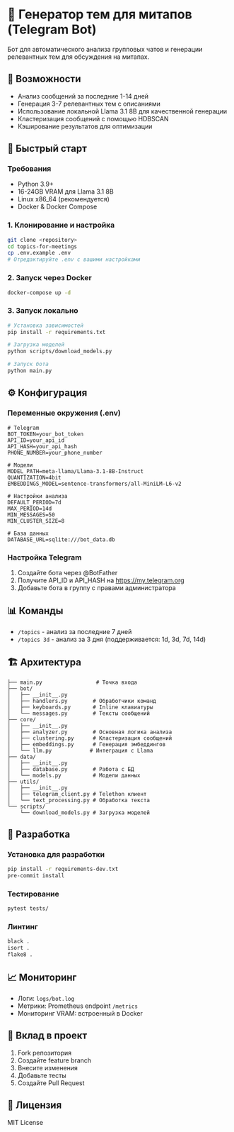 # 🤖 Генератор тем для митапов (Telegram Bot)

Бот для автоматического анализа групповых чатов и генерации релевантных тем для обсуждения на митапах.

## 🎯 Возможности

- Анализ сообщений за последние 1-14 дней
- Генерация 3-7 релевантных тем с описаниями
- Использование локальной Llama 3.1 8B для качественной генерации
- Кластеризация сообщений с помощью HDBSCAN
- Кэширование результатов для оптимизации

## 🚀 Быстрый старт

### Требования

- Python 3.9+
- 16-24GB VRAM для Llama 3.1 8B
- Linux x86_64 (рекомендуется)
- Docker & Docker Compose

### 1. Клонирование и настройка

```bash
git clone <repository>
cd topics-for-meetings
cp .env.example .env
# Отредактируйте .env с вашими настройками
```

### 2. Запуск через Docker

```bash
docker-compose up -d
```

### 3. Запуск локально

```bash
# Установка зависимостей
pip install -r requirements.txt

# Загрузка моделей
python scripts/download_models.py

# Запуск бота
python main.py
```

## ⚙️ Конфигурация

### Переменные окружения (.env)

```env
# Telegram
BOT_TOKEN=your_bot_token
API_ID=your_api_id
API_HASH=your_api_hash
PHONE_NUMBER=your_phone_number

# Модели
MODEL_PATH=meta-llama/Llama-3.1-8B-Instruct
QUANTIZATION=4bit
EMBEDDINGS_MODEL=sentence-transformers/all-MiniLM-L6-v2

# Настройки анализа
DEFAULT_PERIOD=7d
MAX_PERIOD=14d
MIN_MESSAGES=50
MIN_CLUSTER_SIZE=8

# База данных
DATABASE_URL=sqlite:///bot_data.db
```

### Настройка Telegram

1. Создайте бота через @BotFather
2. Получите API_ID и API_HASH на https://my.telegram.org
3. Добавьте бота в группу с правами администратора

## 📊 Команды

- `/topics` - анализ за последние 7 дней
- `/topics 3d` - анализ за 3 дня (поддерживается: 1d, 3d, 7d, 14d)

## 🏗️ Архитектура

```
├── main.py                 # Точка входа
├── bot/
│   ├── __init__.py
│   ├── handlers.py        # Обработчики команд
│   ├── keyboards.py       # Inline клавиатуры
│   └── messages.py        # Тексты сообщений
├── core/
│   ├── __init__.py
│   ├── analyzer.py        # Основная логика анализа
│   ├── clustering.py      # Кластеризация сообщений
│   ├── embeddings.py      # Генерация эмбеддингов
│   └── llm.py            # Интеграция с Llama
├── data/
│   ├── __init__.py
│   ├── database.py        # Работа с БД
│   └── models.py          # Модели данных
├── utils/
│   ├── __init__.py
│   ├── telegram_client.py # Telethon клиент
│   └── text_processing.py # Обработка текста
└── scripts/
    └── download_models.py # Загрузка моделей
```

## 🔧 Разработка

### Установка для разработки

```bash
pip install -r requirements-dev.txt
pre-commit install
```

### Тестирование

```bash
pytest tests/
```

### Линтинг

```bash
black .
isort .
flake8 .
```

## 📈 Мониторинг

- Логи: `logs/bot.log`
- Метрики: Prometheus endpoint `/metrics`
- Мониторинг VRAM: встроенный в Docker

## 🤝 Вклад в проект

1. Fork репозитория
2. Создайте feature branch
3. Внесите изменения
4. Добавьте тесты
5. Создайте Pull Request

## 📄 Лицензия

MIT License
